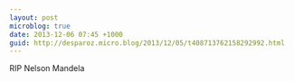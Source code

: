 ```yaml
---
layout: post
microblog: true
date: 2013-12-06 07:45 +1000
guid: http://desparoz.micro.blog/2013/12/05/t408713762158292992.html
---
```

RIP Nelson Mandela
